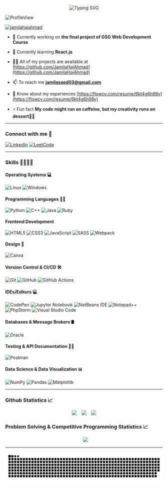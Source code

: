 <div align="center">
  <img src="https://readme-typing-svg.herokuapp.com?font=Arima&weight=500&size=25&pause=1000&color=F760F4&center=true&vCenter=true&width=435&lines=👋🏻+Hi%2C+I'm+Jamila+HajAhmad...;Software+Engineer...;Front-end+Developer..." alt="Typing SVG" />
</div>

![ProfileView](https://komarev.com/ghpvc/?username=JamilaHajAhmad&label=Profile%20views&color=blueviolet)
<p align="left"> <a href="https://github.com/ryo-ma/github-profile-trophy"><img src="https://github-profile-trophy.vercel.app/?username=jamilahajahmad" alt="jamilahajahmad" /></a> </p>

- 🔭 Currently working on **the final project of GSG Web Development Course**

- 🌱 Currently learning **React.js**

- 👨‍💻 All of my projects are available at [https://github.com/JamilaHajAhmad](https://github.com/JamilaHajAhmad)

- 📫 To reach me **jamilasaed03@gmail.com**

- 📄 Know about my experiences [https://flowcv.com/resume/6kt4g6h98v](https://flowcv.com/resume/6kt4g6h98v)

- ⚡ Fun fact **My code might run on caffeine, but my creativity runs on dessert🍰🍩**
<hr/>

### Connect with me 📨
[![LinkedIn](https://img.shields.io/badge/LinkedIn-0077B5?style=for-the-badge&logo=linkedin&logoColor=white)](https://www.linkedin.com/in/jamila-hajahmad/)
[![LeetCode](https://img.shields.io/badge/-LeetCode-FFA116?style=for-the-badge&logo=LeetCode&logoColor=black)](https://leetcode.com/u/Jamila03/)
<hr/>

### Skills 🤹🏻‍♂️💡

#### Operating Systems 💻
![Linux](https://img.shields.io/badge/Linux-FCC624?style=for-the-badge&logo=linux&logoColor=black)
![Windows](https://img.shields.io/badge/Windows-0078D6?style=for-the-badge&logo=windows&logoColor=white)

#### Programming Languages 👨‍💻
![Python](https://img.shields.io/badge/Python-3776AB?style=for-the-badge&logo=python&logoColor=white)
![C++](https://img.shields.io/badge/C%2B%2B-00599C?style=for-the-badge&logo=c%2B%2B&logoColor=white)
![Java](https://img.shields.io/badge/Java-ED8B00?style=for-the-badge&logo=openjdk&logoColor=white)
![Ruby](https://img.shields.io/badge/ruby-%23CC342D.svg?style=for-the-badge&logo=ruby&logoColor=white)

#### Frontend Development
![HTML5](https://img.shields.io/badge/html5-%23E34F26.svg?style=for-the-badge&logo=html5&logoColor=white)
![CSS3](https://img.shields.io/badge/css3-%231572B6.svg?style=for-the-badge&logo=css3&logoColor=white)
![JavaScript](https://img.shields.io/badge/JavaScript-323330?style=for-the-badge&logo=javascript&logoColor=F7DF1E)
![SASS](https://img.shields.io/badge/SASS-hotpink.svg?style=for-the-badge&logo=SASS&logoColor=white)
![Webpack](https://img.shields.io/badge/webpack-%238DD6F9.svg?style=for-the-badge&logo=webpack&logoColor=black)

#### Design 🎨
![Canva](https://img.shields.io/badge/Canva-%2300C4CC.svg?style=for-the-badge&logo=Canva&logoColor=white)

#### Version Control & CI/CD 🛠️
![Git](https://img.shields.io/badge/GIT-E44C30?style=for-the-badge&logo=git&logoColor=white)
![GitHub](https://img.shields.io/badge/GitHub-%23121011.svg?style=for-the-badge&logo=github&logoColor=white)
![GitHub Actions](https://img.shields.io/badge/github%20actions-%232671E5.svg?style=for-the-badge&logo=githubactions&logoColor=white)

#### IDEs/Editors 💻
![CodePen](https://img.shields.io/badge/CodePen-white?style=for-the-badge&logo=codepen&logoColor=black)
![Jupyter Notebook](https://img.shields.io/badge/jupyter-%23FA0F00.svg?style=for-the-badge&logo=jupyter&logoColor=white)
![NetBeans IDE](https://img.shields.io/badge/NetBeansIDE-1B6AC6.svg?style=for-the-badge&logo=apache-netbeans-ide&logoColor=white)
![Notepad++](https://img.shields.io/badge/Notepad++-90E59A.svg?style=for-the-badge&logo=notepad%2b%2b&logoColor=black)
![PhpStorm](https://img.shields.io/badge/phpstorm-143?style=for-the-badge&logo=phpstorm&logoColor=black&color=black&labelColor=darkorchid)
![Visual Studio Code](https://img.shields.io/badge/Visual%20Studio%20Code-0078d7.svg?style=for-the-badge&logo=visual-studio-code&logoColor=white)


#### Databases & Message Brokers 🛢️
![Oracle](https://img.shields.io/badge/Oracle-F80000?style=for-the-badge&logo=Oracle&logoColor=white)


#### Testing & API Documentation 🧪📝
![Postman](https://img.shields.io/badge/Postman-FF6C37?style=for-the-badge&logo=postman&logoColor=white)

#### Data Science & Data Visualization 📊
![NumPy](https://img.shields.io/badge/numpy-%23013243.svg?style=for-the-badge&logo=numpy&logoColor=white)
![Pandas](https://img.shields.io/badge/pandas-%23150458.svg?style=for-the-badge&logo=pandas&logoColor=white)
![Matplotlib](https://img.shields.io/badge/Matplotlib-%23000000.svg?style=for-the-badge&logo=Matplotlib&logoColor=black)
<hr/>

### Github Statistics 📈
<div align="center">
	<img height=155.7 src="https://github-readme-stats.vercel.app/api/top-langs?username=JamilaHajAhmad&layout=compact&theme=light&hide_border=false" />
    	&ensp;
  	<img height=171 src="https://github-readme-stats.vercel.app/api?username=JamilaHajAhmad&theme=light&hide_border=false" />
    	&ensp;
  	<img height=171 src="https://github-readme-streak-stats.herokuapp.com/?user=JamilaHajAhmad&theme=light&hide_border=false" />
</div>

### Problem Solving & Competitive Programming Statistics 📈
<div align="center">
      	&ensp;
	<img height=300 src="https://leetcode.card.workers.dev/Jamila03?theme=Dark&font=baloo&extension=activity&border_color=#FFF" />
</div>

<hr/>

<div align="center">
	<img src="https://github.com/JeffersonRPM/JeffersonRPM/blob/output/github-contribution-grid-snake.svg">
</div>
